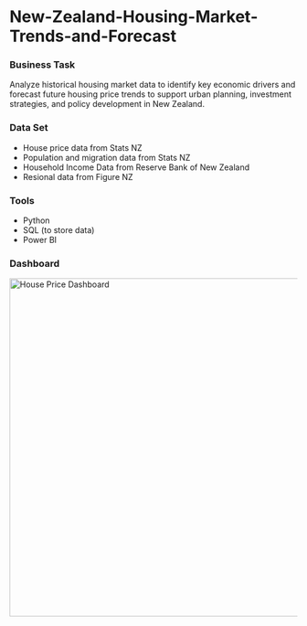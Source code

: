 # New-Zealand-Housing-Market-Trends-and-Forecast
### **Business Task**
Analyze historical housing market data to identify key economic drivers and forecast future housing price trends to support urban planning, investment strategies, and policy development in New Zealand.
### **Data Set**
- House price data from Stats NZ
- Population and migration data from Stats NZ
- Household Income Data from Reserve Bank of New Zealand
- Resional data from Figure NZ
### **Tools**
- Python
- SQL (to store data)
- Power BI
### **Dashboard**
<img width="592" alt="House Price Dashboard" src="https://github.com/user-attachments/assets/c3a4f1b9-2a12-47c6-b577-b06320e69610" />

